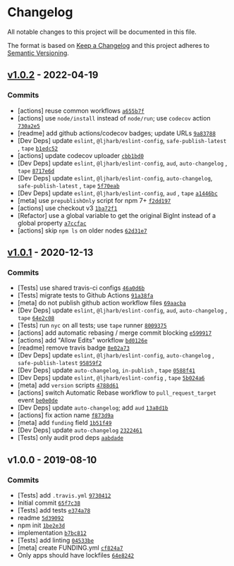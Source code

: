 # Changelog

All notable changes to this project will be documented in this file.

The format is based on [Keep a Changelog](https://keepachangelog.com/en/1.0.0/)
and this project adheres to [Semantic Versioning](https://semver.org/spec/v2.0.0.html).

## [v1.0.2](https://github.com/inspect-js/has-bigints/compare/v1.0.1...v1.0.2) - 2022-04-19

### Commits

- [actions] reuse common
  workflows [`a655b7f`](https://github.com/inspect-js/has-bigints/commit/a655b7f7733ba2de078b3a59a704c2795440d08c)
- [actions] use `node/install` instead of `node/run`; use `codecov`
  action [`730a2e5`](https://github.com/inspect-js/has-bigints/commit/730a2e53d3f5f82ac43a11cb9753b11445d06d58)
- [readme] add github actions/codecov badges; update
  URLs [`9a83788`](https://github.com/inspect-js/has-bigints/commit/9a8378861917b41ebb360a9d8ab3d39aa33acf7b)
- [Dev Deps] update `eslint`, `@ljharb/eslint-config`, `safe-publish-latest`
  , `tape` [`b1edc52`](https://github.com/inspect-js/has-bigints/commit/b1edc522ef6c23556e55b9c81b65fe884d1e2cc4)
- [actions] update codecov
  uploader [`cbb1bd0`](https://github.com/inspect-js/has-bigints/commit/cbb1bd0eff486070a19283238da6afd33ca73b4b)
- [Dev Deps] update `eslint`, `@ljharb/eslint-config`, `aud`, `auto-changelog`
  , `tape` [`8717e6d`](https://github.com/inspect-js/has-bigints/commit/8717e6d6ae6b5010aea1fac5e48dfdfaf35d8c72)
- [Dev Deps] update `eslint`, `@ljharb/eslint-config`, `auto-changelog`, `safe-publish-latest`
  , `tape` [`5f70eab`](https://github.com/inspect-js/has-bigints/commit/5f70eab763118d40415f13e47446ea5c011fbe18)
- [Dev Deps] update `eslint`, `@ljharb/eslint-config`, `aud`
  , `tape` [`a1446bc`](https://github.com/inspect-js/has-bigints/commit/a1446bc3e806ce3911c73d6fbdd981f461c41019)
- [meta] use `prepublishOnly` script for npm
  7+ [`f2dd197`](https://github.com/inspect-js/has-bigints/commit/f2dd19716a06ca7a971644761e864f0435db278e)
- [actions] use checkout
  v3 [`1ba72f1`](https://github.com/inspect-js/has-bigints/commit/1ba72f19ada076791ff193aca9d8537388d67ddb)
- [Refactor] use a global variable to get the original BigInt instead of a global
  property [`a7ccfac`](https://github.com/inspect-js/has-bigints/commit/a7ccfac0414e56dadd263fd07c0b5141388df502)
- [actions] skip `npm ls` on older
  nodes [`62d31e7`](https://github.com/inspect-js/has-bigints/commit/62d31e79658b16391458d0728e0dacbee8694ebb)

## [v1.0.1](https://github.com/inspect-js/has-bigints/compare/v1.0.0...v1.0.1) - 2020-12-13

### Commits

- [Tests] use shared travis-ci
  configs [`46a0d6b`](https://github.com/inspect-js/has-bigints/commit/46a0d6be7ed83bd7f5ead11e4eab7fc91570a448)
- [Tests] migrate tests to Github
  Actions [`91a38fa`](https://github.com/inspect-js/has-bigints/commit/91a38fa4b85a420b8cf4926b3799e6ceb60d8690)
- [meta] do not publish github action workflow
  files [`69aacba`](https://github.com/inspect-js/has-bigints/commit/69aacba320c1221e7fee1c71bde600bce063f24b)
- [Dev Deps] update `eslint`, `@ljharb/eslint-config`, `aud`, `auto-changelog`
  , `tape` [`64e2c08`](https://github.com/inspect-js/has-bigints/commit/64e2c0895b21ac91a137452fd2455932f62a2fc1)
- [Tests] run `nyc` on all tests; use `tape`
  runner [`8009375`](https://github.com/inspect-js/has-bigints/commit/8009375e5ec9faca6bbc09441002af5c5e59ff20)
- [actions] add automatic rebasing / merge commit
  blocking [`e599917`](https://github.com/inspect-js/has-bigints/commit/e599917fd1f751c9a6c0daac70acb243f8c3a01d)
- [actions] add "Allow Edits"
  workflow [`bd0126e`](https://github.com/inspect-js/has-bigints/commit/bd0126eba2d67e9b9d588bced34413f507698154)
- [readme] remove travis
  badge [`8e02a73`](https://github.com/inspect-js/has-bigints/commit/8e02a73db34827d24d2945f2db822973a0b49925)
- [Dev Deps] update `eslint`, `@ljharb/eslint-config`, `auto-changelog`
  , `safe-publish-latest` [`95859f2`](https://github.com/inspect-js/has-bigints/commit/95859f28f23f5733481c52a501063802cf64f75b)
- [Dev Deps] update `auto-changelog`, `in-publish`
  , `tape` [`0588f41`](https://github.com/inspect-js/has-bigints/commit/0588f415c6cc01d6b34668680044e03b2998e03f)
- [Dev Deps] update `eslint`, `@ljharb/eslint-config`
  , `tape` [`5b024a6`](https://github.com/inspect-js/has-bigints/commit/5b024a664a8b7d2d2f750a4c11ce20c395b6f12a)
- [meta] add `version`
  scripts [`4788d61`](https://github.com/inspect-js/has-bigints/commit/4788d61101c009e4e2c1b4d944c263de06192c6a)
- [actions] switch Automatic Rebase workflow to `pull_request_target`
  event [`be0e0de`](https://github.com/inspect-js/has-bigints/commit/be0e0de08298dfe483c5d7a2675e5133abeabc53)
- [Dev Deps] update `auto-changelog`;
  add `aud` [`13a8d1b`](https://github.com/inspect-js/has-bigints/commit/13a8d1bf1f661871d890bfa174de9514f016cdd9)
- [actions] fix action
  name [`f873d9a`](https://github.com/inspect-js/has-bigints/commit/f873d9a2f10718662528a755b12c61202f4e4afa)
- [meta] add `funding`
  field [`1b51f49`](https://github.com/inspect-js/has-bigints/commit/1b51f4921df1faf85d2679a0e4ba97ef015a73b7)
- [Dev Deps]
  update `auto-changelog` [`2322461`](https://github.com/inspect-js/has-bigints/commit/2322461789810434c447439f155eb3ca23eb29fb)
- [Tests] only audit prod
  deps [`aabdade`](https://github.com/inspect-js/has-bigints/commit/aabdadeaa1e126b91a2fbd82263cc49651ff5e7b)

## v1.0.0 - 2019-08-10

### Commits

- [Tests]
  add `.travis.yml` [`9730412`](https://github.com/inspect-js/has-bigints/commit/973041241dc172474bb9457aad41790fe54fec88)
- Initial commit [`65f7c38`](https://github.com/inspect-js/has-bigints/commit/65f7c3889d9a98e214e26d650723cbfc49338463)
- [Tests] add
  tests [`e374a78`](https://github.com/inspect-js/has-bigints/commit/e374a78033d457badcd47e06752fdec7f62e6c39)
- readme [`5d39092`](https://github.com/inspect-js/has-bigints/commit/5d3909249da442867180fb747eef27543627d250)
- npm init [`1be2e3d`](https://github.com/inspect-js/has-bigints/commit/1be2e3d69db6718901e6845cfc38a07cc46dfd96)
- implementation [`b7bc812`](https://github.com/inspect-js/has-bigints/commit/b7bc8121db1fb1a827625c4cb0608935e3dcbe31)
- [Tests] add
  linting [`04533be`](https://github.com/inspect-js/has-bigints/commit/04533bef57f60e322238f71f32ee3ae0c988bac4)
- [meta] create
  FUNDING.yml [`cf824a7`](https://github.com/inspect-js/has-bigints/commit/cf824a7d02e867957d8db17ee0a4c70c8ee5ff23)
- Only apps should have
  lockfiles [`64e8242`](https://github.com/inspect-js/has-bigints/commit/64e82429f1dca99f624dc971ff13516dee28d353)
